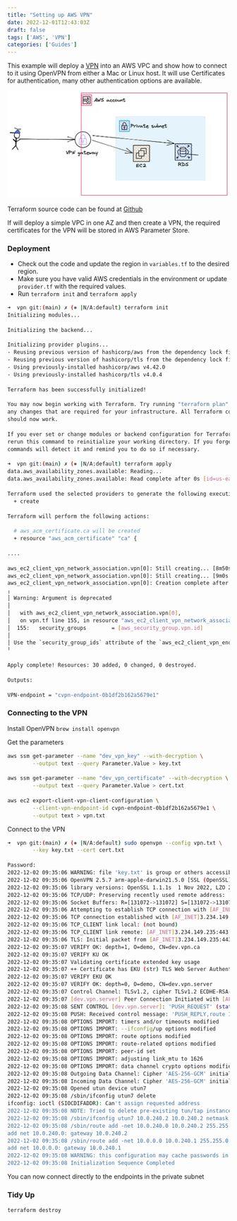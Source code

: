 ```yaml
---
title: "Setting up AWS VPN"
date: 2022-12-01T12:43:03Z
draft: false
tags: ['AWS', 'VPN']
categories: ['Guides']
---
```


This example will deploy a [VPN](https://aws.amazon.com/vpn/) into an AWS VPC and show how to connect to it using OpenVPN from either a Mac or Linux host. It will use 
Certificates for authentication, many other authentication options are available.



![Image alt](/images/vpn.png)

Terraform source code can be found at [Github](https://github.com/narmitag/terraform-examples/tree/main/vpn)

If will deploy a simple VPC in one AZ and then create a VPN, the required certificates for the VPN will be stored in AWS Parameter Store.

### Deployment


* Check out the code and update the region in ```variables.tf``` to the desired region.
* Make sure you have valid AWS credentials in the environment or update ```provider.tf``` with the required values.
* Run ```terraform init``` and ```terraform apply```

```bash
➜  vpn git:(main) ✗ (⎈ |N/A:default) terraform init
Initializing modules...

Initializing the backend...

Initializing provider plugins...
- Reusing previous version of hashicorp/aws from the dependency lock file
- Reusing previous version of hashicorp/tls from the dependency lock file
- Using previously-installed hashicorp/aws v4.42.0
- Using previously-installed hashicorp/tls v4.0.4

Terraform has been successfully initialized!

You may now begin working with Terraform. Try running "terraform plan" to see
any changes that are required for your infrastructure. All Terraform commands
should now work.

If you ever set or change modules or backend configuration for Terraform,
rerun this command to reinitialize your working directory. If you forget, other
commands will detect it and remind you to do so if necessary.

➜  vpn git:(main) ✗ (⎈ |N/A:default) terraform apply
data.aws_availability_zones.available: Reading...
data.aws_availability_zones.available: Read complete after 0s [id=us-east-1]

Terraform used the selected providers to generate the following execution plan. Resource actions are indicated with the following symbols:
  + create

Terraform will perform the following actions:

  # aws_acm_certificate.ca will be created
  + resource "aws_acm_certificate" "ca" {

....

aws_ec2_client_vpn_network_association.vpn[0]: Still creating... [8m50s elapsed]
aws_ec2_client_vpn_network_association.vpn[0]: Still creating... [9m0s elapsed]
aws_ec2_client_vpn_network_association.vpn[0]: Creation complete after 9m1s [id=cvpn-assoc-0ae03994bfbf5dea9]
╷
│ Warning: Argument is deprecated
│ 
│   with aws_ec2_client_vpn_network_association.vpn[0],
│   on vpn.tf line 155, in resource "aws_ec2_client_vpn_network_association" "vpn":
│  155:   security_groups        = [aws_security_group.vpn.id]
│ 
│ Use the `security_group_ids` attribute of the `aws_ec2_client_vpn_endpoint` resource instead.
╵

Apply complete! Resources: 30 added, 0 changed, 0 destroyed.

Outputs:

VPN-endpoint = "cvpn-endpoint-0b1df2b162a5679e1"
```

### Connecting to the VPN

Install OpenVPN ```brew install openvpn```

Get the parameters
```bash
aws ssm get-parameter --name "dev_vpn_key" --with-decryption \
        --output text --query Parameter.Value > key.txt

aws ssm get-parameter --name "dev_vpn_certificate" --with-decryption \
        --output text --query Parameter.Value > cert.txt

aws ec2 export-client-vpn-client-configuration \
        --client-vpn-endpoint-id cvpn-endpoint-0b1df2b162a5679e1 \
        --output text > vpn.txt
```

Connect to the VPN
```bash
➜  vpn git:(main) ✗ (⎈ |N/A:default) sudo openvpn --config vpn.txt \
        --key key.txt --cert cert.txt

Password:
2022-12-02 09:35:06 WARNING: file 'key.txt' is group or others accessible
2022-12-02 09:35:06 OpenVPN 2.5.7 arm-apple-darwin21.5.0 [SSL (OpenSSL)] [LZO] [LZ4] [PKCS11] [MH/RECVDA] [AEAD] built on Jun  8 2022
2022-12-02 09:35:06 library versions: OpenSSL 1.1.1s  1 Nov 2022, LZO 2.10
2022-12-02 09:35:06 TCP/UDP: Preserving recently used remote address: [AF_INET]3.234.149.235:443
2022-12-02 09:35:06 Socket Buffers: R=[131072->131072] S=[131072->131072]
2022-12-02 09:35:06 Attempting to establish TCP connection with [AF_INET]3.234.149.235:443 [nonblock]
2022-12-02 09:35:06 TCP connection established with [AF_INET]3.234.149.235:443
2022-12-02 09:35:06 TCP_CLIENT link local: (not bound)
2022-12-02 09:35:06 TCP_CLIENT link remote: [AF_INET]3.234.149.235:443
2022-12-02 09:35:06 TLS: Initial packet from [AF_INET]3.234.149.235:443, sid=ee28dcaa 0ddbf149
2022-12-02 09:35:07 VERIFY OK: depth=1, O=demo, CN=dev.vpn.ca
2022-12-02 09:35:07 VERIFY KU OK
2022-12-02 09:35:07 Validating certificate extended key usage
2022-12-02 09:35:07 ++ Certificate has EKU (str) TLS Web Server Authentication, expects TLS Web Server Authentication
2022-12-02 09:35:07 VERIFY EKU OK
2022-12-02 09:35:07 VERIFY OK: depth=0, O=demo, CN=dev.vpn.server
2022-12-02 09:35:07 Control Channel: TLSv1.2, cipher TLSv1.2 ECDHE-RSA-AES256-GCM-SHA384, peer certificate: 2048 bit RSA, signature: RSA-SHA256
2022-12-02 09:35:07 [dev.vpn.server] Peer Connection Initiated with [AF_INET]3.234.149.235:443
2022-12-02 09:35:08 SENT CONTROL [dev.vpn.server]: 'PUSH_REQUEST' (status=1)
2022-12-02 09:35:08 PUSH: Received control message: 'PUSH_REPLY,route 10.0.0.0 255.255.0.0,route-gateway 10.0.240.1,topology subnet,ping 1,ping-restart 20,ifconfig 10.0.240.2 255.255.255.224,peer-id 0,cipher AES-256-GCM'
2022-12-02 09:35:08 OPTIONS IMPORT: timers and/or timeouts modified
2022-12-02 09:35:08 OPTIONS IMPORT: --ifconfig/up options modified
2022-12-02 09:35:08 OPTIONS IMPORT: route options modified
2022-12-02 09:35:08 OPTIONS IMPORT: route-related options modified
2022-12-02 09:35:08 OPTIONS IMPORT: peer-id set
2022-12-02 09:35:08 OPTIONS IMPORT: adjusting link_mtu to 1626
2022-12-02 09:35:08 OPTIONS IMPORT: data channel crypto options modified
2022-12-02 09:35:08 Outgoing Data Channel: Cipher 'AES-256-GCM' initialized with 256 bit key
2022-12-02 09:35:08 Incoming Data Channel: Cipher 'AES-256-GCM' initialized with 256 bit key
2022-12-02 09:35:08 Opened utun device utun7
2022-12-02 09:35:08 /sbin/ifconfig utun7 delete
ifconfig: ioctl (SIOCDIFADDR): Can't assign requested address
2022-12-02 09:35:08 NOTE: Tried to delete pre-existing tun/tap instance -- No Problem if failure
2022-12-02 09:35:08 /sbin/ifconfig utun7 10.0.240.2 10.0.240.2 netmask 255.255.255.224 mtu 1500 up
2022-12-02 09:35:08 /sbin/route add -net 10.0.240.0 10.0.240.2 255.255.255.224
add net 10.0.240.0: gateway 10.0.240.2
2022-12-02 09:35:08 /sbin/route add -net 10.0.0.0 10.0.240.1 255.255.0.0
add net 10.0.0.0: gateway 10.0.240.1
2022-12-02 09:35:08 WARNING: this configuration may cache passwords in memory -- use the auth-nocache option to prevent this
2022-12-02 09:35:08 Initialization Sequence Completed
```

You can now connect directly to the endpoints in the private subnet


### Tidy Up

```bash
terraform destroy 
```